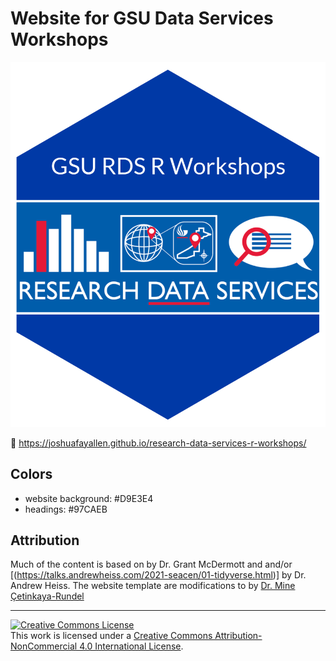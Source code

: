 # Website for GSU Data Services Workshops


![](images/avatar.png)



🔗 https://joshuafayallen.github.io/research-data-services-r-workshops/

## Colors

-   website background: #D9E3E4
-   headings: #97CAEB

## Attribution

Much of the content is based on by Dr. Grant McDermott and and/or \[(https://talks.andrewheiss.com/2021-seacen/01-tidyverse.html)\] by Dr. Andrew Heiss. The website template are modifications to by [Dr. Mine Çetinkaya-Rundel](https://sta210-s22.github.io/website/course-team.html)

<hr>

<a rel="license" href="http://creativecommons.org/licenses/by-nc/4.0/"><img src="https://i.creativecommons.org/l/by-nc/4.0/88x31.png" alt="Creative Commons License" style="border-width:0"/></a><br />This work is licensed under a <a rel="license" href="http://creativecommons.org/licenses/by-nc/4.0/">Creative Commons Attribution-NonCommercial 4.0 International License</a>.

